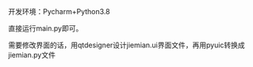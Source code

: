 开发环境：Pycharm+Python3.8

直接运行main.py即可。

需要修改界面的话，用qtdesigner设计jiemian.ui界面文件，再用pyuic转换成jiemian.py文件
